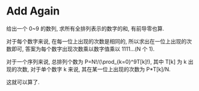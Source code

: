 # Add Again

给出一个 0~9 的数列, 求所有全排列表示的数字的和, 有前导零也算.

对于每个数字来说, 在每一位上出现的次数是相同的, 所以求出在一位上出现的次数即可, 答案为每个数字出现次数乘以数字值乘以 1111...(N 个 1).

对于一个序列来说, 总排列个数为 P=N!/(\prod\_{k=0}^9T[k]!), 其中 T[k] 为 k 出现的次数, 对于单个数字 k 来说, 其在某一位上出现的次数为 P\*T[k]/N.

这就可以算了.
